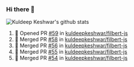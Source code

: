### Hi there 👋

<!--
**kuldeepkeshwar/kuldeepkeshwar** is a ✨ _special_ ✨ repository because its `README.md` (this file) appears on your GitHub profile.

Here are some ideas to get you started:

- 🔭 I’m currently working on ...
- 🌱 I’m currently learning ...
- 👯 I’m looking to collaborate on ...
- 🤔 I’m looking for help with ...
- 💬 Ask me about ...
- 📫 How to reach me: ...
- 😄 Pronouns: ...
- ⚡ Fun fact: ...
-->
![Kuldeep Keshwar's github stats](https://github-readme-stats.vercel.app/api?username=kuldeepkeshwar&show_icons=true)

<!--START_SECTION:activity-->
1. 💪 Opened PR [#59](https://github.com//kuldeepkeshwar/filbert-js/pull/59) in [kuldeepkeshwar/filbert-js](https://github.com//kuldeepkeshwar/filbert-js)
2. 🎉 Merged PR [#58](https://github.com//kuldeepkeshwar/filbert-js/pull/58) in [kuldeepkeshwar/filbert-js](https://github.com//kuldeepkeshwar/filbert-js)
3. 🎉 Merged PR [#56](https://github.com//kuldeepkeshwar/filbert-js/pull/56) in [kuldeepkeshwar/filbert-js](https://github.com//kuldeepkeshwar/filbert-js)
4. 🎉 Merged PR [#55](https://github.com//kuldeepkeshwar/filbert-js/pull/55) in [kuldeepkeshwar/filbert-js](https://github.com//kuldeepkeshwar/filbert-js)
5. 🎉 Merged PR [#54](https://github.com//kuldeepkeshwar/filbert-js/pull/54) in [kuldeepkeshwar/filbert-js](https://github.com//kuldeepkeshwar/filbert-js)
<!--END_SECTION:activity-->
